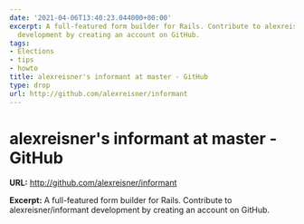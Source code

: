 ```yaml
---
date: '2021-04-06T13:40:23.044000+00:00'
excerpt: A full-featured form builder for Rails. Contribute to alexreisner/informant
  development by creating an account on GitHub.
tags:
- Elections
- tips
- howto
title: alexreisner's informant at master - GitHub
type: drop
url: http://github.com/alexreisner/informant
---
```


# alexreisner's informant at master - GitHub

**URL:** http://github.com/alexreisner/informant

**Excerpt:** A full-featured form builder for Rails. Contribute to alexreisner/informant development by creating an account on GitHub.
